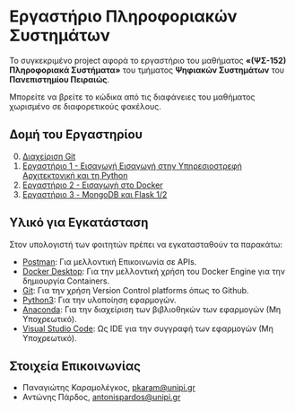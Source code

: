 # Εργαστήριο Πληροφοριακών Συστημάτων

Το συγκεκριμένο project αφορά το εργαστήριο του μαθήματος __«(ΨΣ-152) Πληροφοριακά Συστήματα»__ του τμήματος __Ψηφιακών Συστημάτων__ του __Πανεπιστημίου Πειραιώς__. 

Μπορείτε να βρείτε το κώδικα από τις διαφάνειες του μαθήματος χωρισμένο σε διαφορετικούς φακέλους. 

## Δομή του Εργαστηρίου
0. [Διαχείριση Git](git-management)
1. [Εργαστήριο 1 - Εισαγωγή Εισαγωγή στην Υπηρεσιοστρεφή Αρχιτεκτονική και τη Python](lab1)
2. [Εργαστήριο 2 - Εισαγωγή στο Docker](lab2)
3. [Εργαστήριο 3 - MongoDB και Flask 1/2](https://github.com/csymvoul/Information-Systems-Lab/tree/master/lab3)
<!-- 4. [Εργαστήριο 4 - MongoDB και Flask 2/2](https://github.com/csymvoul/Information-Systems-Lab/tree/master/lab4)
5. [Εργαστήριο 5 - Containerization](https://github.com/csymvoul/Information-Systems-Lab/tree/master/lab5)
6. [Extra Εργαστήριο - Scaling στο Docker](https://github.com/csymvoul/Information-Systems-Lab/tree/master/lab6) -->

## Υλικό για Εγκατάσταση
Στον υπολογιστή των φοιτητών πρέπει να εγκατασταθούν τα παρακάτω:
* [Postman](https://www.postman.com/): Για μελλοντική Επικοινωνία σε APIs.
* [Docker Desktop](https://docs.docker.com/desktop/install/windows-install/): Για την μελλοντική χρήση του Docker Engine για την δημιουργία Containers.
* [Git](https://git-scm.com/downloads): Για την χρήση Version Control platforms όπως το Github.
* [Python3](https://www.python.org/downloads/): Για την υλοποίηση εφαρμογών.
* [Anaconda](https://www.anaconda.com/distribution/): Για την διαχείριση των βιβλιοθηκών των εφαρμογών (Μη Υποχρεωτικό).
* [Visual Studio Code](https://code.visualstudio.com/): Ως IDE για την συγγραφή των εφαρμογών (Μη Υποχρεωτικό).

## Στοιχεία Επικοινωνίας
* Παναγιώτης Καραμολέγκος, [pkaram@unipi.gr](mailto:pkaram@unipi.gr)
* Αντώνης Πάρδος, [antonispardos@unipi.gr](mailto:antonispardos@unipi.gr)
